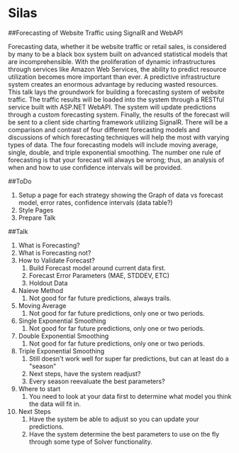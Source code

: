 Silas
=====

##Forecasting of Website Traffic using SignalR and WebAPI

Forecasting data, whether it be website traffic or retail sales, is considered by many to be a black box system built on advanced statistical models that are incomprehensible.  With the proliferation of dynamic infrastructures through services like Amazon Web Services, the ability to predict resource utilization becomes more important than ever.  A predictive infrastructure system creates an enormous advantage by reducing wasted resources.  This talk lays the groundwork for building a forecasting system of website traffic.  The traffic results will be loaded into the system through a RESTful service built with ASP.NET WebAPI.  The system will update predictions through a custom forecasting system.  Finally, the results of the forecast will be sent to a client side charting framework utilizing SignalR.  There will be a comparison and contrast of four different forecasting models and discussions of which forecasting techniques will help the most with varying types of data.  The four forecasting models will include moving average, single, double, and triple exponential smoothing.  The number one rule of forecasting is that your forecast will always be wrong; thus, an analysis of when and how to use confidence intervals will be provided.

##ToDo
1. Setup a page for each strategy showing the Graph of data vs forecast model, error rates, confidence intervals (data table?)
2. Style Pages
3. Prepare Talk

##Talk
1. What is Forecasting?
2. What is Forecasting not?
3. How to Validate Forecast?
    1. Build Forecast model around current data first.
    2. Forecast Error Parameters (MAE, STDDEV, ETC)
    3. Holdout Data
4. Naieve Method
    1. Not good for far future predictions, always trails.
5. Moving Average
    1. Not good for far future predictions, only one or two periods.
6. Single Exponential Smoothing
    1. Not good for far future predictions, only one or two periods.
7. Double Exponential Smoothing
    1. Not good for far future predictions, only one or two periods.
8. Triple Exponential Smoothing
    1. Still doesn't work well for super far predictions, but can at least do a "season"
    2. Next steps, have the system readjust?
    3. Every season reevaluate the best parameters?
9. Where to start
    1. You need to look at your data first to determine what model you think the data will fit in.
10. Next Steps
     1. Have the system be able to adjust so you can update your predictions.
     2. Have the system determine the best parameters to use on the fly through some type of Solver functionality.
